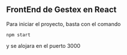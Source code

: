 ## FrontEnd de Gestex en React

Para iniciar el proyecto, basta con el comando 
```
npm start
```
y se alojara en el puerto 3000
